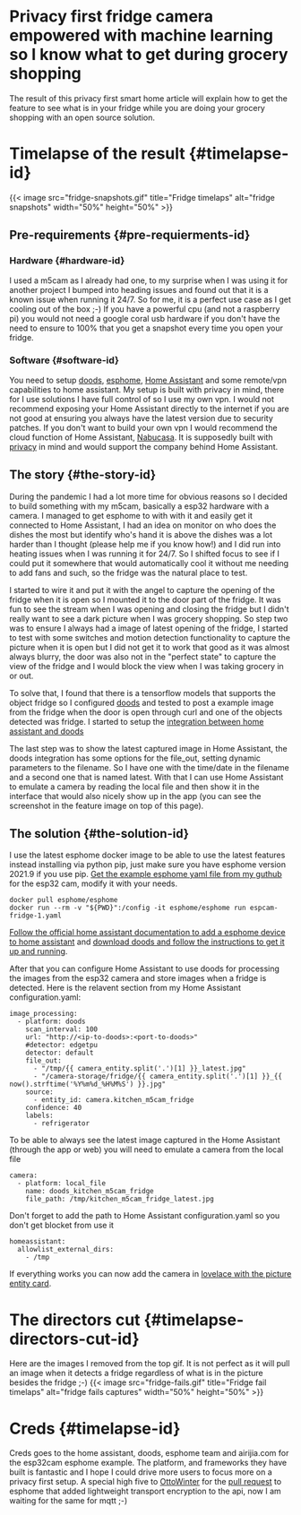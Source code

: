 # Privacy first fridge camera empowered with machine learning so I know what to get during grocery shopping


The result of this privacy first smart home article will explain how to get the feature to see what is in your fridge while you are doing your grocery shopping with an open source solution.
<!--more-->
# Timelapse of the result {#timelapse-id}
{{< image src="fridge-snapshots.gif" title="Fridge timelaps" alt="fridge snapshots"  width="50%" height="50%" >}}
## Pre-requirements {#pre-requierments-id}

### Hardware {#hardware-id}
I used a m5cam as I already had one, to my surprise when I was using it for another project I bumped into heading issues and found out that it is a known issue when running it 24/7. So for me, it is a perfect use case as I get cooling out of the box ;-) If you have a powerful cpu (and not a raspberry pi) you would not need a google coral usb hardware if you don't have the need to ensure to 100% that you get a snapshot every time you open your fridge.

### Software {#software-id}
You need to setup [doods](https://github.com/snowzach/doods/), [esphome](https://www.esphome.io/), [Home Assistant](https://www.home-assistant.io/installation) and some remote/vpn capabilities to home assistant. My setup is built with privacy in mind, there for I use solutions I have full control of so I use my own vpn. I would not recommend exposing your Home Assistant directly to the internet if you are not good at ensuring you always have the latest version due to security patches. If you don't want to build your own vpn I would recommend the cloud function of Home Assistant, [Nabucasa](https://www.nabucasa.com/). It is supposedly built with [privacy](https://www.nabucasa.com/privacy/) in mind and would support the company behind Home Assistant.

## The story {#the-story-id}
During the pandemic I had a lot more time for obvious reasons so I decided to build something with my m5cam, basically a esp32 hardware with a camera. I managed to get esphome to with with it and easily get it connected to Home Assistant, I had an idea on monitor on who does the dishes the most but identify who's hand it is above the dishes was a lot harder than I thought (please help me if you know how!) and I did run into heating issues when I was running it for 24/7. So I shifted focus to see if I could put it somewhere that would automatically cool it without me needing to add fans and such, so the fridge was the natural place to test.

I started to wire it and put it with the angel to capture the opening of the fridge when it is open so I mounted it to the door part of the fridge. It was fun to see the stream when I was opening and closing the fridge but I didn't really want to see a dark picture when I was grocery shopping. So step two was to ensure I always had a image of latest opening of the fridge, I started to test with some switches and motion detection functionality to capture the picture when it is open but I did not get it to work that good as it was almost always blurry, the door was also not in the "perfect state" to capture the view of the fridge and I would block the view when I was taking grocery in or out. 

To solve that, I found that there is a tensorflow models that supports the object fridge so I configured [doods](https://github.com/snowzach/doods/) and tested to post a example image from the fridge when the door is open through curl and one of the objects detected was fridge. I started to setup the [integration between home assistant and doods](https://www.home-assistant.io/integrations/doods/)

The last step was to show the latest captured image in Home Assistant, the doods integration has some options for the file_out, setting dynamic parameters to the filename. So I have one with the time/date in the filename and a second one that is named latest. With that I can use Home Assistant to emulate a camera by reading the local file and then show it in the interface that would also nicely show up in the app (you can see the screenshot in the feature image on top of this page).


## The solution {#the-solution-id}

I use the latest esphome docker image to be able to use the latest features instead installing via python pip, just make sure you have esphome version 2021.9 if you use pip. [Get the example esphome yaml file from my guthub](https://github.com/lerra/home-automation/blob/main/fridge-camera/espcam-fridge-1.yaml) for the esp32 cam, modify it with your needs.
```
docker pull esphome/esphome
docker run --rm -v "${PWD}":/config -it esphome/esphome run espcam-fridge-1.yaml
```

[Follow the official home assistant documentation to add a esphome device to home assistant](https://www.home-assistant.io/integrations/esphome/) and [download doods and follow the instructions to get it up and running](https://github.com/snowzach/doods/).

After that you can configure Home Assistant to use doods for processing the images from the esp32 camera and store images when a fridge is detected. Here is the relavent section from my Home Assistant configuration.yaml:
```
image_processing:
  - platform: doods
    scan_interval: 100
    url: "http://<ip-to-doods>:<port-to-doods>"
    #detector: edgetpu
    detector: default
    file_out:
      - "/tmp/{{ camera_entity.split('.')[1] }}_latest.jpg"
      - "/camera-storage/fridge/{{ camera_entity.split('.')[1] }}_{{ now().strftime('%Y%m%d_%H%M%S') }}.jpg"
    source:
      - entity_id: camera.kitchen_m5cam_fridge
    confidence: 40
    labels:
      - refrigerator
```

To be able to always see the latest image captured in the Home Assistant (through the app or web) you will need to emulate a camera from the local file
```
camera:
  - platform: local_file
    name: doods_kitchen_m5cam_fridge
    file_path: /tmp/kitchen_m5cam_fridge_latest.jpg
```

Don't forget to add the path to Home Assistant configuration.yaml so you don't get blocket from use it
```
homeassistant:
  allowlist_external_dirs:
    - /tmp

```
If everything works you can now add the camera in [lovelace with the picture entity card](https://www.home-assistant.io/lovelace/picture-entity/).

# The directors cut {#timelapse-directors-cut-id}
Here are the images I removed from the top gif. It is not perfect as it will pull an image when it detects a fridge regardless of what is in the picture besides the fridge ;-)
{{< image src="fridge-fails.gif" title="Fridge fail timelaps" alt="fridge fails captures"  width="50%" height="50%" >}}

# Creds {#timelapse-id}
Creds goes to the home assistant, doods, esphome team and airijia.com for the esp32cam esphome example. The platform, and frameworks they have built is fantastic and I hope I could drive more users to focus more on a privacy first setup. A special high five to [OttoWinter](https://github.com/OttoWinter) for the [pull request](https://github.com/home-assistant/core/pull/56216) to esphome that added lightweight transport encryption to the api, now I am waiting for the same for mqtt ;-)
